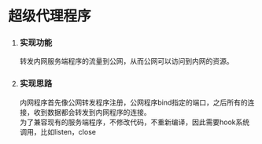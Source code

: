 # 超级代理程序
1. ### 实现功能
    转发内网服务端程序的流量到公网，从而公网可以访问到内网的资源。
2. ### 实现思路
    内网程序首先像公网转发程序注册，公网程序bind指定的端口，之后所有的连接，收到数据都会转发到内网程序的连接。  
    为了兼容现有的服务端程序，不修改代码，不重新编译，因此需要hook系统调用，比如listen，close

